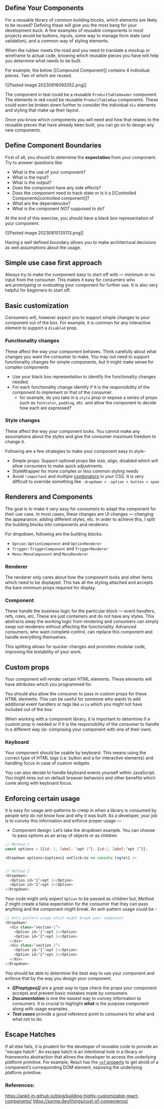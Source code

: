 ## Define Your Components 
For a reusable library of common building blocks, which elements are likely to be reused? Defining these will give you the most bang for your development buck. A few examples of reusable components in most projects would be buttons, inputs, some way to manage form state (and validation), and a common way of styling elements.

When the rubber meets the road and you need to translate a mockup or wireframe to actual code, knowing which reusable pieces you have will help you determine what needs to be built.

For example, the below [[Compound Component]] contains 4 individual pieces. Two of which are reused. 

![[Pasted image 20230816093352.png]]

The component in teal could be a reusable `ProductTableHeader` component. The elements in red could be reusable `ProductTableRow` components. These could even be broken down further to consider the individual `div` elements and styling that make up their layout.

Once you know which components you will need and how that relates to the reusable pieces that have already been built, you can go on to design any new components.

## Define Component Boundaries

First of all, you should to determine the **expectation** from your component. Try to answer questions like:

- What is the use of your component?
- What is the input?
- What is the output?
- Does the component have any side effects?
- Does the component need to track state or is it a [[Controlled Components|controlled component]]?
- What are the dependencies?
- What is the component _NOT_ supposed to do?

At the end of this exercise, you should have a black box representation of your component.

![[Pasted image 20230810135113.png]]

Having a well defined boundary allows you to make architectural decisions as well assumptions about the usage.

## Simple use case first approach

Always try to make the component easy to start off with — minimum or no input from the consumer. This makes it easy for consumers who are _prototyping_ or _evaluating_ your component for further use. It is also very helpful for beginners to start off.

## Basic customization

Consumers will, however expect you to support simple changes to your component out of the box. For example, it is common for any interactive element to support a `disabled` prop.

### Functionality changes 
These affect the way your component behaves. Think carefully about what changes you want the consumer to make. You may not need to support functionality changes for simple components, but it might make sense for complex components
- Use your black box representation to identify the functionality changes needed.
- For each functionality change identify if it is the responsibility of the component to implement or that of the consumer.
	- for example, do you take in a `style` prop or expose a series of props such as `fontcolor`, `padding`, etc. and allow the component to decide how each are expressed?

### Style changes

These affect the way your component looks. You cannot make any assumptions about the styles and give the consumer maximum freedom to change it.

Following are a few strategies to make your component easy to style-

- Simple props: Support optional props like size, align, disabled which will allow consumers to make quick adjustments.
- StyleWrapper for more complex or less common styling needs
- Avoid `!important` and multiple [combinators](https://developer.mozilla.org/en-US/docs/Web/CSS/CSS_Selectors#Combinators) in your CSS. It is very difficult to override something like `.dropdown > .option > button > span`

## Renderers and Components

The goal is to make it very easy for consumers to adapt the component for their use case. In most cases, these changes are UI changes — changing the appearance, adding different styles, etc. In order to achieve this, I split the building blocks into components and renderers.

For dropdown, following are the building blocks:

- `Option`: `OptionComponent` and `OptionRenderer`
- `Trigger`: `TriggerComponent` and `TriggerRenderer`
- `Menu`: `MenuComponent` and `MenuRenderer`

### Renderer

The renderer only cares about how the component looks and other items which need to be displayed. This has all the styling attached and accepts the bare minimum props required for display.

### Component

These handle the business logic for the particular block — event handlers, refs, roles, etc. These are just containers and do not have any styles. This abstracts away the working logic from rendering and consumers can simply swap out renderers without affecting the functionality. Advanced consumers, who want complete control, can replace this component and handle everything themselves.

This splitting allows for quicker changes and promotes modular code, improving the testability of your work.

## Custom props

Your component will render certain HTML elements. These elements will have attributes which you programmed for.

You should also allow the consumer to pass in custom props for these HTML elements. This can be useful for someone who wants to add additional event handlers or tags like `aria` which you might not have included out of the box. 

When working with a component library, it is important to determine if a custom prop is needed or if it is the responsibility of the consumer to handle in a different way (ie: composing your component with one of their own).

### Keyboard

Your component should be usable by keyboard. This means using the correct type of HTML tags (i.e. button and a for interactive elements) and handling focus in case of custom widgets.

You can also decide to handle keyboard events yourself within JavaScript. You might miss out on default browser behaviors and other benefits which come along with keyboard focus.

## Enforcing certain usage

It is easy for usage anti-patterns to creep in when a library is consumed by people who do not know how and why it was built. As a developer, your job is to convey this information and enforce proper usage —

- Component design: Let’s take the dropdown example. You can choose to pass options as an array of objects or as children

```js
// Method 1
const options = [{id: 1, label: ‘opt 1’}, {id:2, label:’opt 2’}];

<Dropdown options={options} onClick={e => console.log(e)} />


// Method 2
<Dropdown>
  <Option id=‘1’>opt 1</Option>
  <Option id=‘2’>opt 2</Option>
</Dropdown>
```

Your code might only expect `Option` to be passed as children but, _Method 2_ might create a false expectation for the consumer that they can pass anything and the component might break. An anti-pattern usage could be -

```js
// Anti-pattern usage which might break your component
<Dropdown>
  <div class=‘section-1’>
    <Option id=‘1’>opt 1</Option>
    <Option id=‘2’>opt 2</Option>
  </div>
  <div class=‘section 2’>
    <Option id=‘1’>opt 1</Option>
    <Option id=‘2’>opt 2</Option>
  </div>
</Dropdown>
```

You should be able to determine the best way to use your component and enforce that by the way you design your component.

- ***[[Proptypes]]*** are a great way to type check the props your component accepts and prevent basic mistakes made by consumers.
- ***Documentation*** is one the easiest way to convey information to consumers. It is crucial to highlight **what** is the purpose component along with usage examples.
- ***Test cases*** provide a good reference point to consumers for what and what not to do.

## Escape Hatches
If all else fails, it is prudent for the developer of reusable code to provide an "escape hatch". An escape hatch is an intentional hole in a library or frameworks  abstraction that allows the developer to access the underlying platform primitive. For example, React has the [`ref` property](https://reactjs.org/docs/refs-and-the-dom.html) to get ahold of a component’s corresponding DOM element, exposing the underlying platform primitive.


### References:
https://ankit-m.github.io/blog/building-highly-customizable-react-components/
https://surma.dev/things/cost-of-convenience/